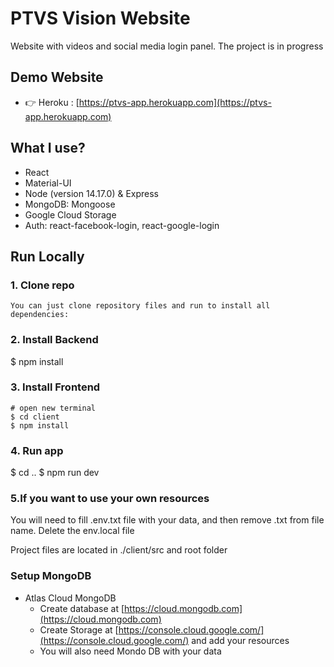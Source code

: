 # PTVS Vision Website

Website with videos and social media login panel. The project is in progress

## Demo Website

- 👉 Heroku : [https://ptvs-app.herokuapp.com](https://ptvs-app.herokuapp.com)

## What I use?

- React
- Material-UI
- Node (version 14.17.0) & Express
- MongoDB: Mongoose
- Google Cloud Storage
- Auth: react-facebook-login, react-google-login

## Run Locally

### 1. Clone repo

```
You can just clone repository files and run to install all dependencies:

```
### 2. Install Backend

$ npm install

### 3. Install Frontend

```
# open new terminal
$ cd client
$ npm install

```

### 4. Run app

$ cd .. 
$ npm run dev

### 5.If you want to use your own resources 

You will need to fill .env.txt file with your data, and then remove .txt from file name.
Delete the env.local file

Project files are located in ./client/src and root folder

### Setup MongoDB
- Atlas Cloud MongoDB
  - Create database at [https://cloud.mongodb.com](https://cloud.mongodb.com)
  - Create Storage at [https://console.cloud.google.com/](https://console.cloud.google.com/) and add your resources
  - You will also need Mondo DB with your data



